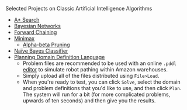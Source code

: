 Selected Projects on Classic Artificial Intelligence Algorithms
* [A* Search](https://en.wikipedia.org/wiki/A*_search_algorithm)
* [Bayesian Networks](https://en.wikipedia.org/wiki/Bayesian_network)
* [Forward Chaining](https://en.wikipedia.org/wiki/Forward_chaining)
* [Minimax](https://en.wikipedia.org/wiki/Minimax)
    - [Alpha-beta Pruning](https://en.wikipedia.org/wiki/Alpha%E2%80%93beta_pruning)
* [Naïve Bayes Classifier](https://en.wikipedia.org/wiki/Naive_Bayes_classifier)
* [Planning Domain Definition Language](https://en.wikipedia.org/wiki/Planning_Domain_Definition_Language)
    - Problem files are recommended to be used with an online `.pddl` [editor](http://editor.planning.domains/#) to simulate robot pathing within Amazon warehouses.
    - Simply upload all of the files distributed using `File>Load`.
    - When you're ready to test, you can click `Solve`, select the domain and problem definitions that you'd like to use, and then click `Plan`. The system will run for a bit (for more complicated problems, upwards of ten seconds) and then give you the results.

